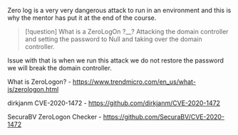 Zero log is a very very dangerous attack to run in an environment and this is why the mentor has put it at the end of the course.

>[!question] What is a ZeroLogOn ?__?
Attacking the domain controller and setting the password to Null and taking over the domain controller.

Issue with that is when we run this attack we do not restore the password we will break the domain controller.


What is ZeroLogon? - https://www.trendmicro.com/en_us/what-is/zerologon.html

dirkjanm CVE-2020-1472 - https://github.com/dirkjanm/CVE-2020-1472

SecuraBV ZeroLogon Checker - https://github.com/SecuraBV/CVE-2020-1472